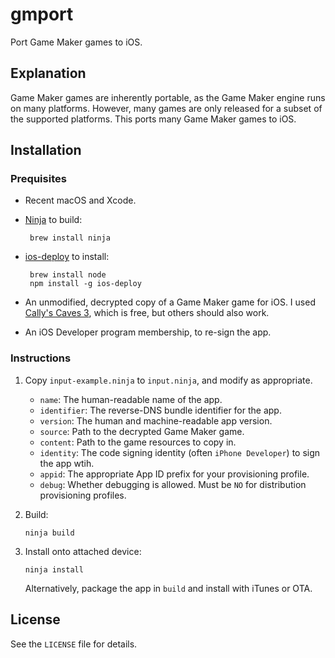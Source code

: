 # gmport

Port Game Maker games to iOS.

## Explanation

Game Maker games are inherently portable, as the Game Maker engine runs on many platforms. However, many games are only released for a subset of the supported platforms. This ports many Game Maker games to iOS.

## Installation

### Prequisites

 - Recent macOS and Xcode.
 - [Ninja](https://ninja-build.org) to build:

        brew install ninja

 - [ios-deploy](https://github.com/phonegap/ios-deploy) to install:

        brew install node
        npm install -g ios-deploy

 - An unmodified, decrypted copy of a Game Maker game for iOS. I used [Cally's Caves 3](https://itunes.apple.com/us/app/callys-caves-3/id940192022), which is free, but others should also work.
 - An iOS Developer program membership, to re-sign the app.

### Instructions

 1. Copy `input-example.ninja` to `input.ninja`, and modify as appropriate.

     - `name`: The human-readable name of the app.
     - `identifier`: The reverse-DNS bundle identifier for the app.
     - `version`: The human and machine-readable app version.
     - `source`: Path to the decrypted Game Maker game.
     - `content`: Path to the game resources to copy in.
     - `identity`: The code signing identity (often `iPhone Developer`) to sign the app wtih.
     - `appid`:  The appropriate App ID prefix for your provisioning profile.
     - `debug`: Whether debugging is allowed. Must be `NO` for distribution provisioning profiles.

 2. Build:

        ninja build

 3. Install onto attached device:

        ninja install

    Alternatively, package the app in `build` and install with iTunes or OTA.

## License

See the `LICENSE` file for details.

